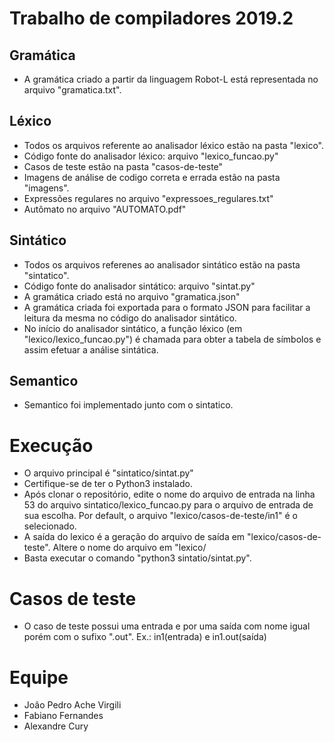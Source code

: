 # Trabalho de compiladores 2019.2

## Gramática
- A gramática criado a partir da linguagem Robot-L está representada no arquivo "gramatica.txt".

## Léxico
- Todos os arquivos referente ao analisador léxico estão na pasta "lexico".
- Código fonte do analisador léxico: arquivo "lexico_funcao.py"
- Casos de teste estão na pasta "casos-de-teste"
- Imagens de análise de codigo correta e errada estão na pasta "imagens".
- Expressões regulares no arquivo "expressoes_regulares.txt"
- Autômato no arquivo "AUTOMATO.pdf"


## Sintático
- Todos os arquivos referenes ao analisador sintático estão na pasta "sintatico".
- Código fonte do analisador sintático: arquivo "sintat.py"
- A gramática criado está no arquivo "gramatica.json"
- A gramática criada foi exportada para o formato JSON para facilitar a leitura da mesma no código do analisador sintático.
- No início do analisador sintático, a função léxico (em "lexico/lexico_funcao.py") é chamada para obter a tabela de símbolos e assim efetuar a análise sintática.

## Semantico
- Semantico foi implementado junto com o sintatico.


# Execução
- O arquivo principal é "sintatico/sintat.py"
- Certifique-se de ter o Python3 instalado.
- Após clonar o repositório, edite o nome do arquivo de entrada na linha 53 do arquivo sintatico/lexico_funcao.py para o arquivo de entrada de sua escolha. Por default, o arquivo "lexico/casos-de-teste/in1" é o selecionado.
- A saída do lexico é a geração do arquivo de saída em "lexico/casos-de-teste". Altere o nome do arquivo em "lexico/
- Basta executar o comando "python3 sintatio/sintat.py".


# Casos de teste

- O caso de teste possui uma entrada e por uma saída com nome igual porém com o sufixo ".out". Ex.: in1(entrada) e in1.out(saída)

# Equipe

- João Pedro Ache Virgili
- Fabiano Fernandes
- Alexandre Cury
